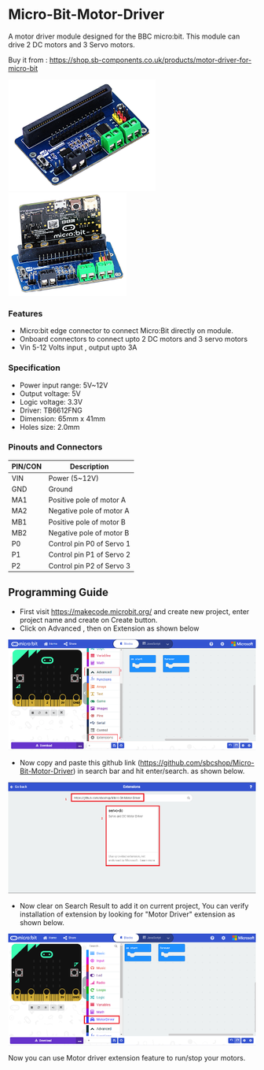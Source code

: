 # Micro-Bit-Motor-Driver
A motor driver module designed for the BBC micro:bit. This module can drive 2 DC motors and 3 Servo motors.

Buy it from : https://shop.sb-components.co.uk/products/motor-driver-for-micro-bit

![alt-text-1](images/product_img.png "motor driver") ![alt-text-2](images/product_with_microbit.png "with microbit")

### Features
* Micro:bit edge connector to connect Micro:Bit directly on module.
* Onboard connectors to connect upto 2 DC motors and 3 servo motors
* Vin 5-12 Volts input , output upto 3A

### Specification
* Power input range: 5V~12V
* Output voltage: 5V
* Logic voltage: 3.3V
* Driver: TB6612FNG
* Dimension: 65mm x 41mm
* Holes size: 2.0mm

### Pinouts and Connectors

| PIN/CON | Description |
| ------- | ----------- |
| VIN | Power (5~12V) |
| GND | Ground |
| MA1 | Positive pole of motor A |
| MA2 | Negative pole of motor A |
| MB1 | Positive pole of motor B |
| MB2 | Negative pole of motor B |
| P0 | Control pin P0 of Servo 1 |
| P1 | Control pin P1 of Servo 2 |
| P2 | Control pin P2 of Servo 3 |

## Programming Guide

* First visit https://makecode.microbit.org/  and create new project, enter project name and create on Create button.
* Click on Advanced , then on Extension as shown below

![alt-text-1](images/add_ext1.png "Add extension")

* Now copy and paste this github link (https://github.com/sbcshop/Micro-Bit-Motor-Driver) in search bar and hit enter/search. as shown below.

![alt-text-1](images/add_ext2.png "Add extension")

* Now clear on Search Result to add it on current project, You can verify installation of extension by looking for "Motor Driver" extension as shown below.

![alt-text-1](images/add_ext3.png "Add extension")

Now you can use Motor driver extension feature to run/stop your motors.

